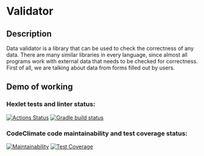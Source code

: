 # Validator

## Description
Data validator is a library that can be used to check the correctness of any data. There are many similar libraries in every language, since almost all programs work with external data that needs to be checked for correctness. First of all, we are talking about data from forms filled out by users.

## Demo of working


### Hexlet tests and linter status:
[![Actions Status](https://github.com/mynameiskatherine/java-project-78/actions/workflows/hexlet-check.yml/badge.svg)](https://github.com/mynameiskatherine/java-project-78/actions)
[![Gradle build status](https://github.com/mynameiskatherine/java-project-78/actions/workflows/my-build-checks.yml/badge.svg)](https://github.com/mynameiskatherine/java-project-78/actions)
### CodeClimate code maintainability and test coverage status:
[![Maintainability](https://api.codeclimate.com/v1/badges/8661525bdb41fd42dec1/maintainability)](https://codeclimate.com/github/mynameiskatherine/java-project-78/maintainability)
[![Test Coverage](https://api.codeclimate.com/v1/badges/8661525bdb41fd42dec1/test_coverage)](https://codeclimate.com/github/mynameiskatherine/java-project-78/test_coverage)
